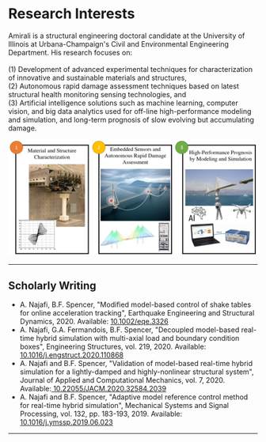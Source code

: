 # Research Interests

Amirali is a structural engineering doctoral candidate at the University of Illinois at Urbana-Champaign's Civil and Environmental Engineering Department. His research focuses on: <br><br>
(1) Development of advanced experimental techniques for characterization of innovative and sustainable materials and structures, <br>
(2) Autonomous rapid damage assessment techniques based on latest structural health monitoring sensing technologies, and <br>
(3) Artificial intelligence solutions such as machine learning, computer vision, and big data analytics used for off-line high-performance modeling and simulation, and long-term prognosis of slow evolving but accumulating damage.

![Research Topics](ResearchTopics.jpg "Title")

---

## Scholarly Writing
- A. Najafi, B.F. Spencer, "Modified model-based control of shake tables for online acceleration tracking", Earthquake Engineering and Structural Dynamics, 2020. Available: <a href="https://onlinelibrary.wiley.com/doi/full/10.1002/eqe.3326"> 10.1002/eqe.3326</a> 
- A. Najafi, G.A. Fermandois, B.F. Spencer, "Decoupled model-based real-time hybrid simulation with multi-axial load and boundary condition boxes", Engineering Structures, vol. 219, 2020. Available:<a href="https://www.sciencedirect.com/science/article/pii/S0141029619344219"> 10.1016/j.engstruct.2020.110868</a> 
- A. Najafi and B.F. Spencer, "Validation of model-based real-time hybrid simulation for a lightly-damped and highly-nonlinear structural system", Journal of Applied and Computational Mechanics, vol. 7, 2020. Available:<a href="http://jacm.scu.ac.ir/article_15427_0.html"> 10.22055/JACM.2020.32584.2039</a> 
- A. Najafi and B.F. Spencer, "Adaptive model reference control method for real-time hybrid simulation", Mechanical Systems and Signal Processing, vol. 132, pp. 183-193, 2019. Available: <a href="https://www.sciencedirect.com/science/article/pii/S0888327019304066"> 10.1016/j.ymssp.2019.06.023</a> 

---
